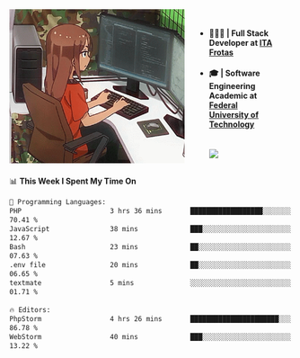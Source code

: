 
<body >
  <div style="display: flex; width: auto; margin-right: 30px ">
    <img align="right" width="312" height="274" style="padding-right:20px; " src="assets/umiko.gif" alt="Computer man" />
    <ul style="flex: 1;">
      <li><h4>🧑🏽‍💻 | Full Stack Developer at <a href="https://itafrotas.com//">ITA Frotas</a></h4></li>
      <li><h4>🎓 | Software Engineering Academic at <a href="http://www.utfpr.edu.br/">Federal University of Technology</a></h4></li>
      <br/>
      <a href="https://skillicons.dev">
        <img src="https://skillicons.dev/icons?i=ts,react,nodejs,go,swift,js,adonis,postgres,c,heroku,gradle,firebase,flutter,docker,aws,java,redis,kubernetes&theme=light&&perline=6 " />
      </a>
    </ul>  
    <br/>
  </div>
</body>


<!--START_SECTION:waka-->
📊 **This Week I Spent My Time On** 

```text
💬 Programming Languages: 
PHP                      3 hrs 36 mins       ██████████████████░░░░░░░   70.41 % 
JavaScript               38 mins             ███░░░░░░░░░░░░░░░░░░░░░░   12.67 % 
Bash                     23 mins             ██░░░░░░░░░░░░░░░░░░░░░░░   07.63 % 
.env file                20 mins             ██░░░░░░░░░░░░░░░░░░░░░░░   06.65 % 
textmate                 5 mins              ░░░░░░░░░░░░░░░░░░░░░░░░░   01.71 % 

🔥 Editors: 
PhpStorm                 4 hrs 26 mins       ██████████████████████░░░   86.78 % 
WebStorm                 40 mins             ███░░░░░░░░░░░░░░░░░░░░░░   13.22 % 
```


<!--END_SECTION:waka-->

<!--
**danielr0d/danielr0d** is a ✨ _special_ ✨ repository because its `README.md` (this file) appears on your GitHub profile.

Here are some ideas to get you started:

- 🔭 I’m currently working on ...
- 🌱 I’m currently learning ...
- 👯 I’m looking to collaborate on ...
- 🤔 I’m looking for help with ...
- 💬 Ask me about ...
- 📫 How to reach me: ...
- 😄 Pronouns: ...
- ⚡ Fun fact: ...
-->
